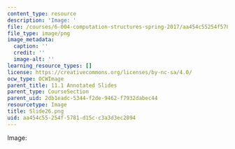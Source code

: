 ```yaml
---
content_type: resource
description: 'Image: '
file: /courses/6-004-computation-structures-spring-2017/aa454c55254f5781d15cc3a3d3ec2894_Slide26.png
file_type: image/png
image_metadata:
  caption: ''
  credit: ''
  image-alt: ''
learning_resource_types: []
license: https://creativecommons.org/licenses/by-nc-sa/4.0/
ocw_type: OCWImage
parent_title: 11.1 Annotated Slides
parent_type: CourseSection
parent_uid: 2db1eadc-5344-f2de-9462-f7932dabec44
resourcetype: Image
title: Slide26.png
uid: aa454c55-254f-5781-d15c-c3a3d3ec2894
---
```

Image: 
